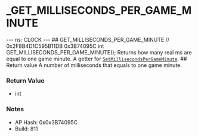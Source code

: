 # _GET_MILLISECONDS_PER_GAME_MINUTE

--- ns: CLOCK --- ## GET_MILLISECONDS_PER_GAME_MINUTE  // 0x2F8B4D1C595B11DB 0x3B74095C int GET_MILLISECONDS_PER_GAME_MINUTE();  Returns how many real ms are equal to one game minute. A getter for [`SetMillisecondsPerGameMinute`](#_0x36CA2554).  ## Return value A number of milliseconds that equals to one game minute.

### Return Value
* int

### Notes
* AP Hash: 0x0x3B74095C
* Build: 811

